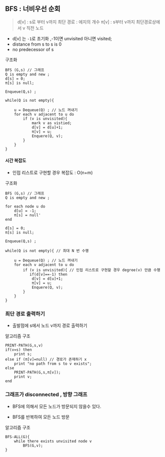 ## BFS : 너비우선 순회

> d[v] : s로 부터 v까지 최단 경로 : 에지의 개수
> π[v] : s부터 v까지 최단경로상에서 v 직전 노드 


- d[v] 는 `-1`로 초기화 ,-1이면 unvisited 아니면 visited;
- distance from s to s is 0
- no predecessor of s

구조화
    
    BFS (G,s) // 그래프 
    Q is empty and new ;
    d[s] = 0;
    π[s] is null;

    Enqueue(Q,s) ;

    while(Q is not empty){

        u = Dequeue(Q) ; // 노드 꺼내기
        for each v adjacent to u do
            if (v is unvisited){
                mark v as vistied;
                d[v] = d[u]+1;
                π[v] = u;
                Enquere(Q, v);
            }
        }
    }


#### 시간 복잡도

- 인접 리스트로 구현할 경우 복잡도 : O(n+m)

구조화
    
    BFS (G,s) // 그래프 
    Q is empty and new ;

    for each node u do
        d[u] = -1;
        π[s] = null'
    end

    d[s] = 0;
    π[s] is null;

    Enqueue(Q,s) ;

    while(Q is not empty){ // 최대 N 번 수행

        u = Dequeue(Q) ; // 노드 꺼내기
        for each v adjacent to u do
            if (v is unvisited){ // 인접 리스트로 구현할 경우 degree(v) 만큼 수행
               if(d[v]==-1) then 
                d[v] = d[u]+1;
                π[v] = u;
                Enquere(Q, v);
            }
        }
    }


### 최단 경로 출력하기

- 출발점에 s에서 노드 v까지 경로 출력하기

알고리즘 구조 

    PRINT-PATH(G,s,v)
    if(v=s) then
        print s;
    else if (π[v]=null) // 경로가 존재하기 x
        print "no path from s to v exists";
    else
        PRINT-PATH(G,s,π[v]);
        print v;
    end


### 그래프가 disconnected , 방향 그래프

- BFS에 의해서 모든 노드가 방문되지 않을수 있다.

- BFS를 반복하여 모든 노드 방문

알고리즘 구조

    BFS-ALL(G){
        while there exists unvisited node v
            BFS(G,v);
    }

    
